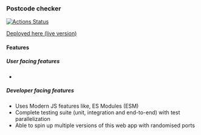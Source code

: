 ### Postcode checker

[![Actions Status](https://github.com/umaar/postcode-checker/workflows/Node%20CI/badge.svg)](https://github.com/umaar/postcode-checker/actions)

[Deployed here (live version)](https://blooming-depths-74637.herokuapp.com/)

#### Features

##### User facing features

- 

##### Developer facing features

- Uses Modern JS features like, ES Modules (ESM)
- Complete testing suite (unit, integration and end-to-end) with test parallelization
- Able to spin up multiple versions of this web app with randomised ports